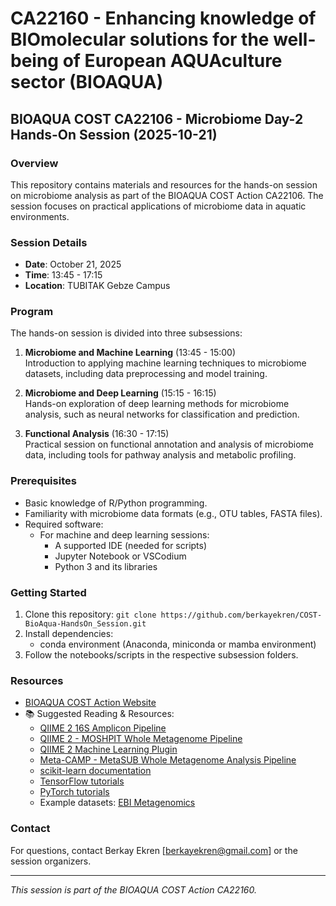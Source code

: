 # CA22160 - Enhancing knowledge of BIOmolecular solutions for the well-being of European AQUAculture sector (BIOAQUA) 

## BIOAQUA COST CA22106 - Microbiome Day-2 Hands-On Session (2025-10-21)

### Overview
This repository contains materials and resources for the hands-on session on microbiome analysis as part of the BIOAQUA COST Action CA22106. The session focuses on practical applications of microbiome data in aquatic environments.

### Session Details
- **Date**: October 21, 2025
- **Time**: 13:45 - 17:15
- **Location**: TUBITAK Gebze Campus

### Program
The hands-on session is divided into three subsessions:

1. **Microbiome and Machine Learning** (13:45 - 15:00)  
    Introduction to applying machine learning techniques to microbiome datasets, including data preprocessing and model training.

2. **Microbiome and Deep Learning** (15:15 - 16:15)  
    Hands-on exploration of deep learning methods for microbiome analysis, such as neural networks for classification and prediction.

3. **Functional Analysis** (16:30 - 17:15)  
    Practical session on functional annotation and analysis of microbiome data, including tools for pathway analysis and metabolic profiling.

### Prerequisites
- Basic knowledge of R/Python programming.
- Familiarity with microbiome data formats (e.g., OTU tables, FASTA files).
- Required software:
    - For machine and deep learning sessions:
        - A supported IDE (needed for scripts)
        - Jupyter Notebook or VSCodium
        - Python 3 and its libraries

### Getting Started
1. Clone this repository: `git clone https://github.com/berkayekren/COST-BioAqua-HandsOn_Session.git`
2. Install dependencies:
    - conda environment (Anaconda, miniconda or mamba environment)
3. Follow the notebooks/scripts in the respective subsession folders.

### Resources
- [BIOAQUA COST Action Website](https://www.cost.eu/actions/CA22160/)
- 📚 Suggested Reading & Resources:
    - [QIIME 2 16S Amplicon Pipeline](https://library.qiime2.org/quickstart/amplicon)
    - [QIIME 2 - MOSHPIT Whole Metagenome Pipeline](https://library.qiime2.org/quickstart/moshpit)
    - [QIIME 2 Machine Learning Plugin](https://docs.qiime2.org/)
    - [Meta-CAMP - MetaSUB Whole Metagenome Analysis Pipeline](https://github.com/Meta-CAMP)
    - [scikit-learn documentation](https://scikit-learn.org/stable/)
    - [TensorFlow tutorials](https://www.tensorflow.org/tutorials)
    - [PyTorch tutorials](https://pytorch.org/tutorials/)
    - Example datasets: [EBI Metagenomics](https://www.ebi.ac.uk/metagenomics/)

### Contact
For questions, contact Berkay Ekren [berkayekren@gmail.com] or the session organizers.

---
*This session is part of the BIOAQUA COST Action CA22160.*